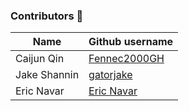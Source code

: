 ﻿### Contributors 😤
| Name | Github username |
|--|--|
| Caijun Qin | [Fennec2000GH](https://github.com/Fennec2000GH/AutoTale/commits?author=Fennec2000GH) |
| Jake Shannin | [gatorjake](https://github.com/gatorjake) |
|Eric Navar |[Eric Navar](https://github.com/EricNavar)|
